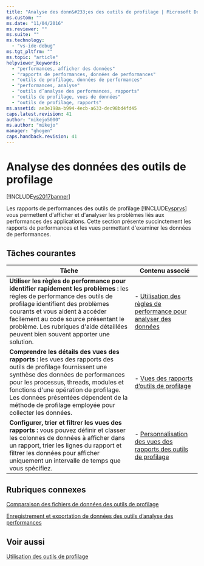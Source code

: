 ```yaml
---
title: "Analyse des donn&#233;es des outils de profilage | Microsoft Docs"
ms.custom: ""
ms.date: "11/04/2016"
ms.reviewer: ""
ms.suite: ""
ms.technology: 
  - "vs-ide-debug"
ms.tgt_pltfrm: ""
ms.topic: "article"
helpviewer_keywords: 
  - "performances, afficher des données"
  - "rapports de performances, données de performances"
  - "outils de profilage, données de performances"
  - "performances, analyse"
  - "outils d’analyse des performances, rapports"
  - "outils de profilage, vues de données"
  - "outils de profilage, rapports"
ms.assetid: ae3e198a-b994-4ecb-a633-dec98bd4fd45
caps.latest.revision: 41
author: "mikejo5000"
ms.author: "mikejo"
manager: "ghogen"
caps.handback.revision: 41
---
```

# Analyse des donn&#233;es des outils de profilage
[!INCLUDE[vs2017banner](../code-quality/includes/vs2017banner.md)]

Les rapports de performances des outils de profilage [!INCLUDE[vsprvs](../code-quality/includes/vsprvs_md.md)] vous permettent d'afficher et d'analyser les problèmes liés aux performances des applications.  Cette section présente succinctement les rapports de performances et les vues permettant d'examiner les données de performances.  
  
## Tâches courantes  
  
|Tâche|Contenu associé|  
|-----------|---------------------|  
|**Utiliser les règles de performance pour identifier rapidement les problèmes :** les règles de performance des outils de profilage identifient des problèmes courants et vous aident à accéder facilement au code source présentant le problème.  Les rubriques d'aide détaillées peuvent bien souvent apporter une solution.|-   [Utilisation des règles de performance pour analyser des données](../profiling/using-performance-rules-to-analyze-data.md)|  
|**Comprendre les détails des vues des rapports :** les vues des rapports des outils de profilage fournissent une synthèse des données de performances pour les processus, threads, modules et fonctions d'une opération de profilage.  Les données présentées dépendent de la méthode de profilage employée pour collecter les données.|-   [Vues des rapports d’outils de profilage](../profiling/performance-report-views.md)|  
|**Configurer, trier et filtrer les vues des rapports :** vous pouvez définir et classer les colonnes de données à afficher dans un rapport, trier les lignes du rapport et filtrer les données pour afficher uniquement un intervalle de temps que vous spécifiez.|-   [Personnalisation des vues des rapports des outils de profilage](../profiling/customizing-performance-tools-report-views.md)|  
  
## Rubriques connexes  
 [Comparaison des fichiers de données des outils de profilage](../profiling/comparing-performance-data-files.md)  
  
 [Enregistrement et exportation de données des outils d’analyse des performances](../profiling/saving-and-exporting-performance-tools-data.md)  
  
## Voir aussi  
 [Utilisation des outils de profilage](../profiling/performance-explorer.md)